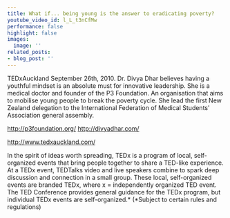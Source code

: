 ```yaml
---
title: What if... being young is the answer to eradicating poverty?
youtube_video_id: l_L_t3nCfMw
performance: false
highlight: false
images:
  image: ''
related_posts:
- blog_post: ''
---
```


TEDxAuckland September 26th, 2010.
Dr. Divya Dhar believes having a youthful mindset is an absolute must for innovative leadership. She is a medical doctor and founder of the P3 Foundation. An organisation that aims to mobilise young people to break the poverty cycle. She lead the first New Zealand delegation to the International Federation of Medical Students' Association general assembly.

http://p3foundation.org/   http://divyadhar.com/

http://www.tedxauckland.com/

In the spirit of ideas worth spreading, TEDx is a program of local, self-organized events that bring people together to share a TED-like experience. At a TEDx event, TEDTalks video and live speakers combine to spark deep discussion and connection in a small group. These local, self-organized events are branded TEDx, where x = independently organized TED event. The TED Conference provides general guidance for the TEDx program, but individual TEDx events are self-organized.* (*Subject to certain rules and regulations)
